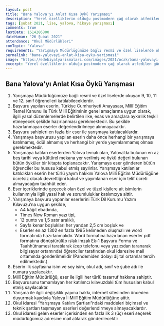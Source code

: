 ```yaml
---
layout: post
title: "Bana Yalova'yı Anlat Kısa Öykü Yarışması"
description: "Yerel özelliklerin olduğu postmodern çağ olarak atfedilen günümüzde, değerlerimiz disiplinlerarası bir yaklaşımla okullarımızda yükselmektedir. Bu bağlamda ilimizin edebi değerini arttırmak, okullarımızdaki genç kalemlerin sesini duyurmak amacıyla bu yıl ilk kez gerçekleştirilecek olan Bana Yalova’yı Anlat Liseler Arası Kısa Öykü Yarışması düzenlemiştir."
tags: [şubat 2021, lise, yalova, hikaye yarışması]
comments: true
lastDate: 1614286800 
dateHuman: "26 Şubat 2021"
attendance: "Okul Müdürlükleri"
comTopic: "Yalova"
requirements: "Yarışmaya Müdürlüğümüze bağlı resmî ve özel liselerde okuyan 9, 10, 11 ve 12. sınıf öğrencileri katılabileceklerdir."
permalink: "bana-yalovayi-anlat-kisa-oyku-yarismasi"
image: "https://edebiyatyarismalari.com/images/2021/ocak/bana-yalovayi-anlat-oyku-yarismasi.jpg"
excerpt: "Yerel özelliklerin olduğu postmodern çağ olarak atfedilen günümüzde, değerlerimiz disiplinlerarası bir yaklaşımla okullarımızda yükselmektedir. Bu bağlamda ilimizin edebi değerini arttırmak, okullarımızdaki genç kalemlerin sesini duyurmak amacıyla bu yıl ilk kez gerçekleştirilecek olan Bana Yalova’yı Anlat Liseler Arası Kısa Öykü Yarışması düzenlemiştir."
---
```


## Bana Yalova'yı Anlat Kısa Öykü Yarışması
1. Yarışmaya Müdürlüğümüze bağlı resmî ve özel liselerde okuyan 9, 10, 11 ve 12. sınıf öğrencileri katılabileceklerdir.
2. Başvuru yapılan eserin, Türkiye Cumhuriyeti Anayasası, Millî Eğitim Temel Kanunu ile Türk Millî Eğitiminin genel amaçlarına uygun olarak, ilgili yasal düzenlemelerde belirtilen ilke, esas ve amaçlara aykırılık teşkil etmeyecek şekilde hazırlanması gerekmektedir. Bu şekilde hazırlanmayan eserler değerlendirilmeye alınmayacaktır.
3. Başvuru sahipleri en fazla bir eser ile yarışmaya katılacaklardır.
4. Yarışmaya başvurusu yapılan eserin daha önce herhangi bir yarışmaya katılmamış, ödül almamış ve herhangi bir yerde yayımlanmamış olması gerekmektedir.
5. Yarışmaya katılan eserlerden Yalova temalı olan, Yalova’da bulunan en az beş tarihi veya kültürel mekana yer verilmiş ve öykü değeri bulunan bütün öyküler bir kitapta toplanacaktır. Yarışmaya eser gönderen bütün öğrenciler bu hususu kabul etmiş sayılırlar. Yarışmaya katılanlar katıldıkları eserin her türlü yayım hakkını Yalova Millî Eğitim Müdürlüğüne ücretsiz olarak devrettiğini kabul ve yayımlanan eser için telif ücreti almayacağını taahhüt eder.
6. Eser içeriklerinde geçecek olan özel ve tüzel kişilere ait isimlerin kullanımıyla ilgili yasal hak ve sorumluluklar katılımcıya aittir.
7. Yarışmaya başvuru yapanlar eserlerini Türk Dil Kurumu Yazım Kılavuzu’na uygun şekilde,
    - A4 kâğıt ebadında,
    - Times New Roman yazı tipi,
    - 12 punto ve 1,5 satır aralıklı,
    - Sayfa kenar boşlukları her yandan 2,5 cm boşluk ve
    - Eserler en az 1302 en fazla 1995 kelimeden oluşmalı ve word formatında hazırlanmalıdır. Word formatına hazırlanan eserler pdf formatına dönüştürülüp ıslak imzalı Ek-1 Başvuru Formu ve Taahhütnamesi taratılarak (cep telefonu veya yazıcıdan taranarak bilgisayar ortamında) öğrenciler tarafından okul idaresine mail ortamında gönderilmelidir (Pandemiden dolayı dijital ortamlar tercih edilmektedir.).
8. Eserin ilk sayfasına isim ve soy isim, okul adı, sınıf ve şube adı ile numara yazılacaktır.
9. Millî Eğitim Müdürlüğü, eser ile ilgili her türlü tasarruf hakkına sahiptir.
10. Başvurusunu tamamlayan her katılımcı kılavuzdaki tüm hususları kabul etmiş sayılacaktır.
11. Yarışma ile ilgili değişiklik yapma hakkı, internet sitesinden önceden duyurmak kaydıyla Yalova İl Millî Eğitim Müdürlüğüne aittir.
12. Okul idaresi “Yarışmaya Katılım Şartları”ndaki maddeleri biçimsel ve teknik şartları taşımayan eserleri değerlendirmeye almayacaklardır.
13. Okul idaresi gelen eserler içerisinden en fazla ilk 3 (üç) eseri seçerek müdürlüğümüz adresine mail atılarak gönderilecektir